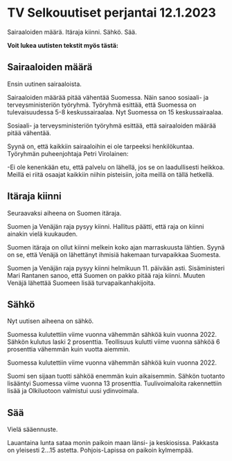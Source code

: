 # TV Selkouutiset perjantai 12.1.2023

Sairaaloiden määrä. Itäraja kiinni. Sähkö. Sää.

**Voit lukea uutisten tekstit myös tästä:**

## Sairaaloiden määrä

Ensin uutinen sairaaloista.

Sairaaloiden määrää pitää vähentää Suomessa. Näin sanoo sosiaali- ja terveysministeriön työryhmä. Työryhmä esittää, että Suomessa on tulevaisuudessa 5-8 keskussairaalaa. Nyt Suomessa on 15 keskussairaalaa.

Sosiaali- ja terveysministeriön työryhmä esittää, että sairaaloiden määrää pitää vähentää.

Syynä on, että kaikkiin sairaaloihin ei ole tarpeeksi henkilökuntaa. Työryhmän puheenjohtaja Petri Virolainen:

-Ei ole kenenkään etu, että palvelu on lähellä, jos se on laadullisesti heikkoa. Meillä ei riitä osaajat kaikkiin niihin pisteisiin, joita meillä on tällä hetkellä.

## Itäraja kiinni

Seuraavaksi aiheena on Suomen itäraja.

Suomen ja Venäjän raja pysyy kiinni. Hallitus päätti, että raja on kiinni ainakin vielä kuukauden.

Suomen itäraja on ollut kiinni melkein koko ajan marraskuusta lähtien. Syynä on se, että Venäjä on lähettänyt ihmisiä hakemaan turvapaikkaa Suomesta.

Suomen ja Venäjän raja pysyy kiinni helmikuun 11. päivään asti. Sisäministeri Mari Rantanen sanoo, että Suomen on pakko pitää raja kiinni. Muuten Venäjä lähettää Suomeen lisää turvapaikanhakijoita.

## Sähkö

Nyt uutisen aiheena on sähkö.

Suomessa kulutettiin viime vuonna vähemmän sähköä kuin vuonna 2022. Sähkön kulutus laski 2 prosenttia. Teollisuus kulutti viime vuonna sähköä 6 prosenttia vähemmän kuin vuotta aiemmin.

Suomessa kulutettiin viime vuonna vähemmän sähköä kuin vuonna 2022.

Suomi sen sijaan tuotti sähköä enemmän kuin aikaisemmin. Sähkön tuotanto lisääntyi Suomessa viime vuonna 13 prosenttia. Tuulivoimaloita rakennettiin lisää ja Olkiluotoon valmistui uusi ydinvoimala.

## Sää

Vielä sääennuste.

Lauantaina lunta sataa monin paikoin maan länsi- ja keskiosissa. Pakkasta on yleisesti 2\...15 astetta. Pohjois-Lapissa on paikoin kylmempää.

